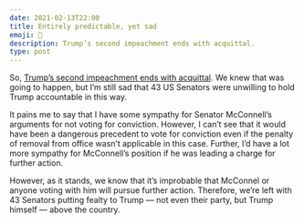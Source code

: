 ```yaml
---
date: 2021-02-13T22:00
title: Entirely predictable, yet sad
emoji: 🙈
description: Trump’s second impeachment ends with acquittal.
type: post
---
```


So, [Trump’s second impeachment ends with acquittal][nyt]. We knew that was going to happen, but I’m still sad that 43 US Senators were unwilling to hold Trump accountable in this way.

It pains me to say that I have some sympathy for Senator McConnell’s arguments for not voting for conviction. However, I can’t see that it would have been a dangerous precedent to vote for conviction even if the penalty of removal from office wasn’t applicable in this case. Further, I’d have a lot more sympathy for McConnell’s position if he was leading a charge for further action.

However, as it stands, we know that it’s improbable that McConnel or anyone voting with him will pursue further action. Therefore, we’re left with 43 Senators putting fealty to Trump — not even their party, but Trump himself — above the country.

[nyt]: https://www.nytimes.com/live/2021/02/13/us/impeachment-trial
